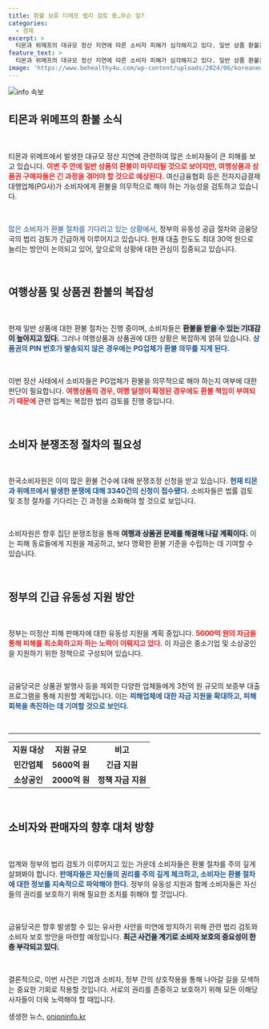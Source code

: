 ```yaml
---
title: 환불 보류 티메프 법리 검토 중…무슨 일?
categories:
  - 경제
excerpt: >
  티몬과 위메프의 대규모 정산 지연에 따른 소비자 피해가 심각해지고 있다. 일반 상품 환불은 곧 마무리되지만, 여행상품과 상품권 구매자들은 한국소비자원의 분쟁조정 절차를 기다려야 할 운명이다.
feature_text: >
  티몬과 위메프의 대규모 정산 지연에 따른 소비자 피해가 심각해지고 있다. 일반 상품 환불은 곧 마무리되지만, 여행상품과 상품권 구매자들은 한국소비자원의 분쟁조정 절차를 기다려야 할 운명이다.
image: 'https://www.behealthy4u.com/wp-content/uploads/2024/06/koreanews.jpg'
---
```


<p><img src="https://www.behealthy4u.com/wp-content/uploads/2024/06/koreanews.jpg" alt="info 속보" /></p>

<h2 data-ke-size="size26">티몬과 위메프의 환불 소식</h2>

<p data-ke-size="size16">&nbsp;</p>

<p>티몬과 위메프에서 발생한 대규모 정산 지연에 관련하여 많은 소비자들이 큰 피해를 보고 있습니다. <b><span style="color: #ee2323;">이번 주 안에 일반 상품의 환불이 마무리될 것으로 보이지만, 여행상품과 상품권 구매자들은 긴 과정을 겪어야 할 것으로 예상된다.</span></b> 여신금융협회 등은 전자지급결제대행업체(PG사)가 소비자에게 환불을 의무적으로 해야 하는 가능성을 검토하고 있습니다.</p>

<p data-ke-size="size16">&nbsp;</p>

<p><span style="color: #1a5490;">많은 소비자가 환불 절차를 기다리고 있는 상황에서</span>, 정부의 유동성 공급 절차와 금융당국의 법리 검토가 긴급하게 이루어지고 있습니다. 현재 대출 한도도 최대 30억 원으로 늘리는 방안이 논의되고 있어, 앞으로의 상황에 대한 관심이 집중되고 있습니다. </p>

<p data-ke-size="size16">&nbsp;</p>

<h2 data-ke-size="size26">여행상품 및 상품권 환불의 복잡성</h2>

<p data-ke-size="size16">&nbsp;</p>

<p>현재 일반 상품에 대한 환불 절차는 진행 중이며, 소비자들은 <b><span style="background-color: #21538527;">환불을 받을 수 있는 기대감이 높아지고 있다.</span></b> 그러나 여행상품과 상품권에 대한 상황은 복잡하게 얽혀 있습니다. <b><span style="color: #1a5490;">상품권의 PIN 번호가 발송되지 않은 경우에는 PG업체가 환불 의무를 지게 된다.</span></b></p>

<p data-ke-size="size16">&nbsp;</p>

<p>이번 정산 사태에서 소비자들은 PG업체가 환불을 의무적으로 해야 하는지 여부에 대한 판단이 필요합니다. <b><span style="color: #ee2323;">여행상품의 경우, 여행 일정이 확정된 경우에도 환불 책임이 부여되기 때문에</span></b> 관련 업계는 복잡한 법리 검토를 진행 중입니다. </p>

<p data-ke-size="size16">&nbsp;</p>

<h2 data-ke-size="size26">소비자 분쟁조정 절차의 필요성</h2>

<p data-ke-size="size16">&nbsp;</p>

<p>한국소비자원은 이미 많은 환불 건수에 대해 분쟁조정 신청을 받고 있습니다. <b><span style="color: #1a5490;">현재 티몬과 위메프에서 발생한 분쟁에 대해 3340건의 신청이 접수됐다.</span></b> 소비자들은 법률 검토 및 조정 절차를 기다리는 긴 과정을 소화해야 할 것으로 보입니다. </p>

<p data-ke-size="size16">&nbsp;</p>

<p>소비자원은 향후 집단 분쟁조정을 통해 <b><span style="background-color: #21538527;">여행과 상품권 문제를 해결해 나갈 계획이다.</span></b> 이는 피해 동료들에게 지원을 제공하고, 보다 명확한 환불 기준을 수립하는 데 기여할 수 있습니다. </p>

<p data-ke-size="size16">&nbsp;</p>

<h2 data-ke-size="size26">정부의 긴급 유동성 지원 방안</h2>

<p data-ke-size="size16">&nbsp;</p>

<p>정부는 미정산 피해 판매자에 대한 유동성 지원을 계획 중입니다. <b><span style="color: #ee2323;">5600억 원의 자금을 통해 피해를 최소화하고자 하는 노력이 이뤄지고 있다.</span></b> 이 자금은 중소기업 및 소상공인을 지원하기 위한 정책으로 구성되어 있습니다.</p>

<p data-ke-size="size16">&nbsp;</p>

<p>금융당국은 상품권 발행사 등을 제외한 다양한 업체들에게 3천억 원 규모의 보증부 대출 프로그램을 통해 지원할 계획입니다. 이는 <b><span style="color: #1a5490;">피해업체에 대한 자금 지원을 확대하고, 피해 회복을 촉진하는 데 기여할 것으로 보인다.</span></b></p>

<p data-ke-size="size16">&nbsp;</p>

<hr>

<table style="width: 100%;">
    <tbody>
        <tr>
            <td style="text-align: center; height: 30px;"><b>지원 대상</b></td>
            <td style="text-align: center; height: 30px;"><b>지원 규모</b></td>
            <td style="text-align: center; height: 30px;"><b>비고</b></td>
        </tr>
        <tr>
            <td style="text-align: center; height: 25px;"><b>민간업체</b></td>
            <td style="text-align: center; height: 25px;"><b>5600억 원</b></td>
            <td style="text-align: center; height: 25px;"><b>긴급 지원</b></td>
        </tr>
        <tr>
            <td style="text-align: center; height: 25px;"><b>소상공인</b></td>
            <td style="text-align: center; height: 25px;"><b>2000억 원</b></td>
            <td style="text-align: center; height: 25px;"><b>정책 자금 지원</b></td>
        </tr>
    </tbody>
</table>

<p data-ke-size="size16">&nbsp;</p>

<h2 data-ke-size="size26">소비자와 판매자의 향후 대처 방향</h2>

<p data-ke-size="size16">&nbsp;</p>

<p>업계와 정부의 법리 검토가 이루어지고 있는 가운데 소비자들은 환불 절차를 주의 깊게 살펴봐야 합니다. <b><span style="color: #1a5490;">판매자들은 자신들의 권리를 주의 깊게 체크하고, 소비자는 환불 절차에 대한 정보를 지속적으로 파악해야 한다.</span></b> 정부의 유동성 지원과 함께 소비자들은 자신들의 권리를 보호하기 위해 필요한 조치를 취해야 할 것입니다.</p>

<p data-ke-size="size16">&nbsp;</p>

<p>금융당국은 향후 발생할 수 있는 유사한 사안을 미연에 방지하기 위해 관련 법리 검토와 소비자 보호 방안을 마련할 예정입니다. <b><span style="background-color: #21538527;">최근 사건을 계기로 소비자 보호의 중요성이 한층 부각되고 있다.</span></b></p>

<p data-ke-size="size16">&nbsp;</p>

<p>결론적으로, 이번 사건은 기업과 소비자, 정부 간의 상호작용을 통해 나아갈 길을 모색하는 중요한 기회로 작용할 것입니다. 서로의 권리를 존중하고 보호하기 위해 모든 이해당사자들이 더욱 노력해야 할 때입니다.</p>
생생한 뉴스, <a href="https://onioninfo.kr" rel="dofollow">onioninfo.kr</a>


